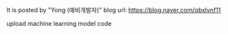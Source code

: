 
It is posted by "Yong (예비개발자)"
blog url: https://blog.naver.com/qbxlvnf11

upload machine learning model code
